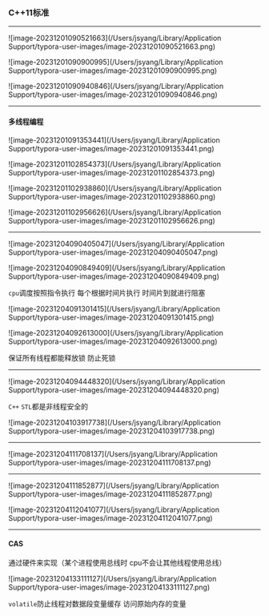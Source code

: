 ### C++11标准

---

![image-20231201090521663](/Users/jsyang/Library/Application Support/typora-user-images/image-20231201090521663.png)

![image-20231201090900995](/Users/jsyang/Library/Application Support/typora-user-images/image-20231201090900995.png)

![image-20231201090940846](/Users/jsyang/Library/Application Support/typora-user-images/image-20231201090940846.png)

---

#### 多线程编程

![image-20231201091353441](/Users/jsyang/Library/Application Support/typora-user-images/image-20231201091353441.png)

![image-20231201102854373](/Users/jsyang/Library/Application Support/typora-user-images/image-20231201102854373.png)

![image-20231201102938860](/Users/jsyang/Library/Application Support/typora-user-images/image-20231201102938860.png)

![image-20231201102956626](/Users/jsyang/Library/Application Support/typora-user-images/image-20231201102956626.png)

---

![image-20231204090405047](/Users/jsyang/Library/Application Support/typora-user-images/image-20231204090405047.png)

![image-20231204090849409](/Users/jsyang/Library/Application Support/typora-user-images/image-20231204090849409.png)

`cpu`调度按照指令执行  每个根据时间片执行  时间片到就进行阻塞

![image-20231204091301415](/Users/jsyang/Library/Application Support/typora-user-images/image-20231204091301415.png)

![image-20231204092613000](/Users/jsyang/Library/Application Support/typora-user-images/image-20231204092613000.png)

保证所有线程都能释放锁  防止死锁

---

![image-20231204094448320](/Users/jsyang/Library/Application Support/typora-user-images/image-20231204094448320.png)

`C++` `STL`都是非线程安全的

![image-20231204103917738](/Users/jsyang/Library/Application Support/typora-user-images/image-20231204103917738.png)

---

![image-20231204111708137](/Users/jsyang/Library/Application Support/typora-user-images/image-20231204111708137.png)

---

![image-20231204111852877](/Users/jsyang/Library/Application Support/typora-user-images/image-20231204111852877.png)

![image-20231204112041077](/Users/jsyang/Library/Application Support/typora-user-images/image-20231204112041077.png)

---

#### CAS

通过硬件来实现（某个进程使用总线时  cpu不会让其他线程使用总线）

![image-20231204133111127](/Users/jsyang/Library/Application Support/typora-user-images/image-20231204133111127.png)

`volatile`防止线程对数据段变量缓存  访问原始内存的变量